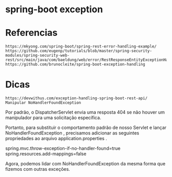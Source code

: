 # spring-boot exception

# Referencias
    https://mkyong.com/spring-boot/spring-rest-error-handling-example/
    https://github.com/eugenp/tutorials/blob/master/spring-security-modules/spring-security-web-rest/src/main/java/com/baeldung/web/error/RestResponseEntityExceptionHandler.java
	https://github.com/brunocleite/spring-boot-exception-handling

# Dicas
    https://devwithus.com/exception-handling-spring-boot-rest-api/
    Manipular NoHandlerFoundException
Por padrão, o DispatcherServlet envia uma resposta 404 se não houver um manipulador para uma solicitação específica.

Portanto, para substituir o comportamento padrão de nosso Servlet e lançar NoHandlerFoundException , precisamos adicionar as seguintes propriedades ao arquivo application.properties .

spring.mvc.throw-exception-if-no-handler-found=true
spring.resources.add-mappings=false

Agora, podemos lidar com NoHandlerFoundException da mesma forma que fizemos com outras exceções.